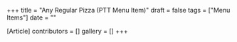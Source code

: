 +++
title = "Any Regular Pizza (PTT Menu Item)"
draft = false
tags = ["Menu Items"]
date = ""

[Article]
contributors = []
gallery = []
+++